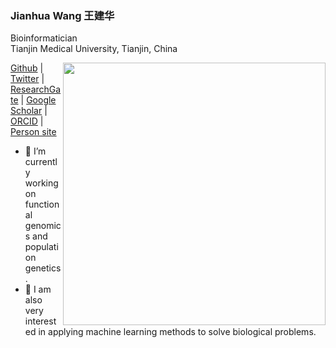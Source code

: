 ### Jianhua Wang 王建华

Bioinformatician<br/>
Tianjin Medical University, Tianjin, China

<a href="https://gitstar-ranking.com/Jianhua-Wang">
<img src="https://github-readme-stats.vercel.app/api?username=Jianhua-Wang&show_icons=true&bg_color=fff&title_color=00557f&text_color=81736d&hide_border=true&icon_color=216e39)" align="right" width=420 />
</a>

[Github](https://github.com/Jianhua-Wang) | [Twitter](https://twitter.com/jianhuamert) | [ResearchGate](https://www.researchgate.net/profile/Jianhua-Wang-30) | [Google Scholar](https://scholar.google.de/citations?hl=en&user=wllzGasAAAAJ&view_op=list_works&sortby=pubdate) | [ORCID](https://orcid.org/0000-0002-9795-9765) | [Person site](https://jianhua-wang.github.io)

- :microscope: I’m currently working on functional genomics and population genetics.
- :telescope: I am also very interested in applying machine learning methods to solve biological problems.
